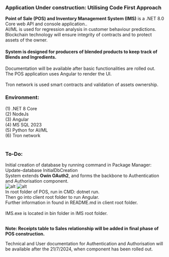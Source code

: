 <h3><b>Application Under construction: Utilising Code First Approach</b></h3>
<b>Point of Sale (POS) and Inventory Management System (IMS)</b> is a .NET 8.0 Core web API and console application.</b>. <br />
AI/ML is used for regression analysis in customer behaviour predictions.
<br/>
Blockchain technology will ensure integrity of contracts and to protect assets of the owner.
<h4>System is designed for producers of blended products to keep track of Blends and Ingredients.</h4>
Documentation will be available after basic functionalities are rolled out.</br />
The POS application uses Angular to render the UI.<br /><br />
Tron network is used smart contracts and validation of assets ownership.
<h3>Environment:</h3>

(1) .NET 8 Core
<br />
(2) NodeJs
<br />
(3) Angular
<br />
(4) MS SQL 2023
<br />
(5) Python for AI/ML
<br />
(6) Tron network
<br />
<br />
<h3>To-Do:</h3>

Initial creation of database by running command in Package Manager: Update-database InitialDbCreation <br />
System extends <b>Owin OAuth2</b>, and forms the backbone to Authentication and Authorisation component. <br />
![alt ](https://github.com/kiet1375/POS_IMS/blob/main/POS/imgs/POS_IMS.jpg)
![alt ](https://github.com/kiet1375/POS_IMS/blob/main/POS/imgs/AspIdentity.jpg)
<br />
In root folder of POS, run in CMD:
dotnet run.
<br /> 
Then go into client root folder to run Angular. <br />
Further information in found in README.md in client root folder.<br /><br />
IMS.exe is located in bin folder in IMS root folder.<br/> <br/>

<b>Note: Receipts table to Sales relationship will be added in final phase of POS construction.</b>

Technical and User documentation for Authentication and Authorisation will be available after the 21/7/2024, when component has been rolled out.





